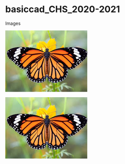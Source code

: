 # basiccad_CHS_2020-2021
Images

![Github_Butterfly.jpeg](Images/Github_Butterfly.jpeg)

<img src="Images/Github_Butterfly.jpeg" alt="Github_Butterfly.jpeg">
